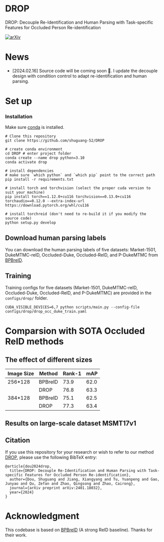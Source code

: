 # DROP
DROP: Decouple Re-Identification and Human Parsing with Task-specific Features for Occluded Person Re-identification

[![arXiv](https://img.shields.io/badge/arXiv-2401.18032-<COLOR>.svg)](https://arxiv.org/abs/2401.18032)

# News
- [2024.02.16] Source code will be coming soon 🚀. I update the decouple design with condition control to adapt re-identification and human parsing.

# Set up
### Installation
Make sure [conda](https://www.anaconda.com/distribution/) is installed.

    # Clone this repository
    git clone https://github.com/shuguang-52/DROP

    # create conda environment
    cd DROP # enter project folder
    conda create --name drop python=3.10
    conda activate drop
    
    # install dependencies
    # make sure `which python` and `which pip` point to the correct path
    pip install -r requirements.txt
    
    # install torch and torchvision (select the proper cuda version to suit your machine)
    pip install torch==1.12.0+cu116 torchvision==0.13.0+cu116 torchaudio==0.12.0 --extra-index-url https://download.pytorch.org/whl/cu116
    
    # install torchreid (don't need to re-build it if you modify the source code)
    python setup.py develop

## Download human parsing labels
You can download the human parsing labels of five datasets: Market-1501, DukeMTMC-reID, Occluded-Duke, Occluded-ReID, and P-DukeMTMC from [BPBreID](https://github.com/VlSomers/bpbreid?tab=readme-ov-file#download-human-parsing-labels).


## Training
Training configs for five datasets (Market-1501, DukeMTMC-reID, Occluded-Duke, Occluded-ReID, and P-DukeMTMC) are provided in the `configs/drop/` folder. 

    CUDA_VISIBLE_DEVICES=6,7 python scripts/main.py --config-file configs/drop/drop_occ_duke_train.yaml

# Comparsion with SOTA Occluded ReID methods

## The effect of different sizes


| Image Size | Method | Rank-1 | mAP  |
|------------|--------|--------|------|
| 256*128    | BPBreID| 73.9   |  62.0|
|            | DROP   | 76.8   | 63.3 |
| 384*128    | BPBreID| 75.1   | 62.5 |
|            | DROP   | 77.3   | 63.4 |

## Results on large-scale dataset MSMT17v1



## Citation
If you use this repository for your research or wish to refer to our method [DROP](https://arxiv.org/abs/2401.18032), please use the following BibTeX entry:
```
@article{dou2024drop,
  title={DROP: Decouple Re-Identification and Human Parsing with Task-specific Features for Occluded Person Re-identification},
  author={Dou, Shuguang and Jiang, Xiangyang and Tu, Yuanpeng and Gao, Junyao and Qu, Zefan and Zhao, Qingsong and Zhao, Cairong},
  journal={arXiv preprint arXiv:2401.18032},
  year={2024}
}
```


# Acknowledgment
This codebase is based on [BPBreID](https://github.com/VlSomers/bpbreid) (A strong ReID baseline). Thanks for their work.
